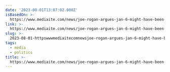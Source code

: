```yaml
---
date: '2023-08-01T13:07:02.000Z'
isBasedOn: >-
  https://www.mediaite.com/news/joe-rogan-argues-jan-6-might-have-been-false-flag-to-take-down-trump-i-think-they-were-going-to-get-him-in-any-way-they-could/
link: >-
  https://www.mediaite.com/news/joe-rogan-argues-jan-6-might-have-been-false-flag-to-take-down-trump-i-think-they-were-going-to-get-him-in-any-way-they-could/
slug: >-
  2023-08-01-httpswwwmediaitecomnewsjoe-rogan-argues-jan-6-might-have-been-false-flag-to-take-down-trump-i-think-they-were-going-to-get-him-in-any-way-they-could
tags:
  - media
  - politics
title: >-
  https://www.mediaite.com/news/joe-rogan-argues-jan-6-might-have-been-false-flag-to-take-down-trump-i-think-they-were-going-to-get-him-in-any-way-they-could/
---
```


